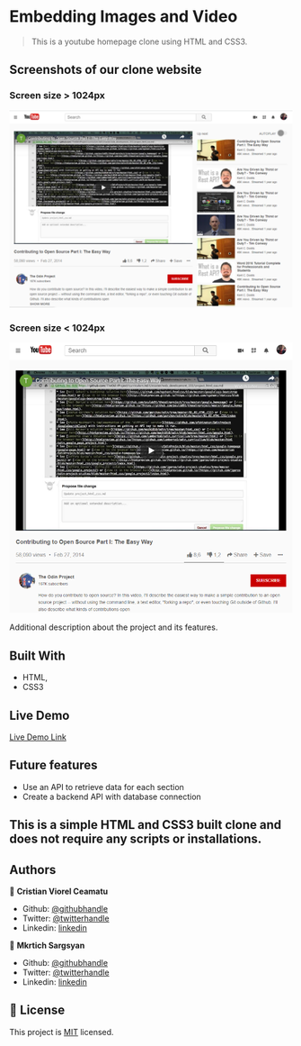 # Embedding Images and Video

> This is a youtube homepage clone using HTML and CSS3.

## Screenshots of our clone website
### Screen size > 1024px
![screenshot](./screenshot-after-1.png)

### Screen size < 1024px
![screenshot](./screenshot-after-2.png)

Additional description about the project and its features.

## Built With

- HTML,
- CSS3

## Live Demo

[Live Demo Link](https://cristianceamatu.github.io/microverse-youtube-homepage-clone/)

## Future features

- Use an API to retrieve data for each section
- Create a backend API with database connection

## This is a simple HTML and CSS3 built clone and does not require any scripts or installations.

## Authors

👤 **Cristian Viorel Ceamatu**

- Github: [@githubhandle](https://github.com/cristianCeamatu)
- Twitter: [@twitterhandle](https://twitter.com/CeamatuV)
- Linkedin: [linkedin](https://www.linkedin.com/in/ceamatu-cristian-viorel-7a5469136/)

👤 **Mkrtich Sargsyan**

- Github: [@githubhandle](https://github.com/MkrtichSargsyan)
- Twitter: [@twitterhandle](https://twitter.com/MkrtichSargsyan)
- Linkedin: [linkedin](https://www.linkedin.com/in/mkrtich-sargsyan-921ab0152/)

## 📝 License

This project is [MIT](lic.url) licensed.
